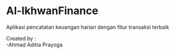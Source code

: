 # Al-IkhwanFinance
Aplikasi pencatatan keuangan harian dengan fitur transaksi terbaik

Created by : <br>
  -Ahmad Aditia Prayoga